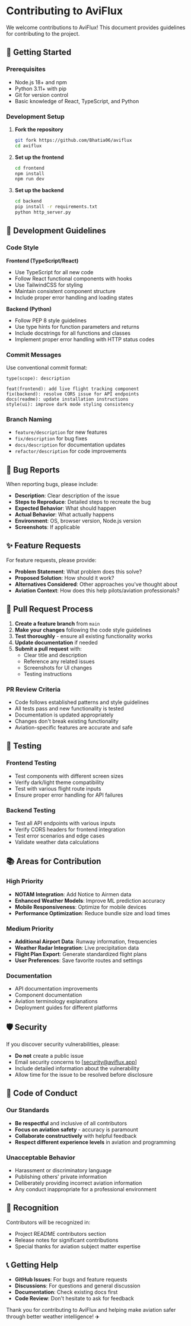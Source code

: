 # Contributing to AviFlux

We welcome contributions to AviFlux! This document provides guidelines for contributing to the project.

## 🚀 Getting Started

### Prerequisites
- Node.js 18+ and npm
- Python 3.11+ with pip
- Git for version control
- Basic knowledge of React, TypeScript, and Python

### Development Setup

1. **Fork the repository**
   ```bash
   git fork https://github.com/Bhatia06/aviflux
   cd aviflux
   ```

2. **Set up the frontend**
   ```bash
   cd frontend
   npm install
   npm run dev
   ```

3. **Set up the backend**
   ```bash
   cd backend
   pip install -r requirements.txt
   python http_server.py
   ```

## 📝 Development Guidelines

### Code Style

**Frontend (TypeScript/React)**
- Use TypeScript for all new code
- Follow React functional components with hooks
- Use TailwindCSS for styling
- Maintain consistent component structure
- Include proper error handling and loading states

**Backend (Python)**
- Follow PEP 8 style guidelines
- Use type hints for function parameters and returns
- Include docstrings for all functions and classes
- Implement proper error handling with HTTP status codes

### Commit Messages
Use conventional commit format:
```
type(scope): description

feat(frontend): add live flight tracking component
fix(backend): resolve CORS issue for API endpoints  
docs(readme): update installation instructions
style(ui): improve dark mode styling consistency
```

### Branch Naming
- `feature/description` for new features
- `fix/description` for bug fixes
- `docs/description` for documentation updates
- `refactor/description` for code improvements

## 🐛 Bug Reports

When reporting bugs, please include:
- **Description**: Clear description of the issue
- **Steps to Reproduce**: Detailed steps to recreate the bug
- **Expected Behavior**: What should happen
- **Actual Behavior**: What actually happens
- **Environment**: OS, browser version, Node.js version
- **Screenshots**: If applicable

## ✨ Feature Requests

For feature requests, please provide:
- **Problem Statement**: What problem does this solve?
- **Proposed Solution**: How should it work?
- **Alternatives Considered**: Other approaches you've thought about
- **Aviation Context**: How does this help pilots/aviation professionals?

## 🔄 Pull Request Process

1. **Create a feature branch** from `main`
2. **Make your changes** following the code style guidelines
3. **Test thoroughly** - ensure all existing functionality works
4. **Update documentation** if needed
5. **Submit a pull request** with:
   - Clear title and description
   - Reference any related issues
   - Screenshots for UI changes
   - Testing instructions

### PR Review Criteria
- Code follows established patterns and style guidelines
- All tests pass and new functionality is tested
- Documentation is updated appropriately
- Changes don't break existing functionality
- Aviation-specific features are accurate and safe

## 🧪 Testing

### Frontend Testing
- Test components with different screen sizes
- Verify dark/light theme compatibility
- Test with various flight route inputs
- Ensure proper error handling for API failures

### Backend Testing
- Test all API endpoints with various inputs
- Verify CORS headers for frontend integration
- Test error scenarios and edge cases
- Validate weather data calculations

## 📚 Areas for Contribution

### High Priority
- **NOTAM Integration**: Add Notice to Airmen data
- **Enhanced Weather Models**: Improve ML prediction accuracy
- **Mobile Responsiveness**: Optimize for mobile devices
- **Performance Optimization**: Reduce bundle size and load times

### Medium Priority
- **Additional Airport Data**: Runway information, frequencies
- **Weather Radar Integration**: Live precipitation data
- **Flight Plan Export**: Generate standardized flight plans
- **User Preferences**: Save favorite routes and settings

### Documentation
- API documentation improvements
- Component documentation
- Aviation terminology explanations
- Deployment guides for different platforms

## 🛡️ Security

If you discover security vulnerabilities, please:
- **Do not** create a public issue
- Email security concerns to [security@aviflux.app]
- Include detailed information about the vulnerability
- Allow time for the issue to be resolved before disclosure

## 📄 Code of Conduct

### Our Standards
- **Be respectful** and inclusive of all contributors
- **Focus on aviation safety** - accuracy is paramount
- **Collaborate constructively** with helpful feedback
- **Respect different experience levels** in aviation and programming

### Unacceptable Behavior
- Harassment or discriminatory language
- Publishing others' private information
- Deliberately providing incorrect aviation information
- Any conduct inappropriate for a professional environment

## 🤝 Recognition

Contributors will be recognized in:
- Project README contributors section
- Release notes for significant contributions
- Special thanks for aviation subject matter expertise

## 📞 Getting Help

- **GitHub Issues**: For bugs and feature requests
- **Discussions**: For questions and general discussion
- **Documentation**: Check existing docs first
- **Code Review**: Don't hesitate to ask for feedback

Thank you for contributing to AviFlux and helping make aviation safer through better weather intelligence! ✈️